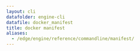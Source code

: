 ```yaml
---
layout: cli
datafolder: engine-cli
datafile: docker_manifest
title: docker manifest
aliases:
  - /edge/engine/reference/commandline/manifest/
---
```

<!--
This page is automatically generated from Docker's source code. If you want to
suggest a change to the text that appears here, open a ticket or pull request
in the source repository on GitHub:

https://github.com/docker/cli
-->


